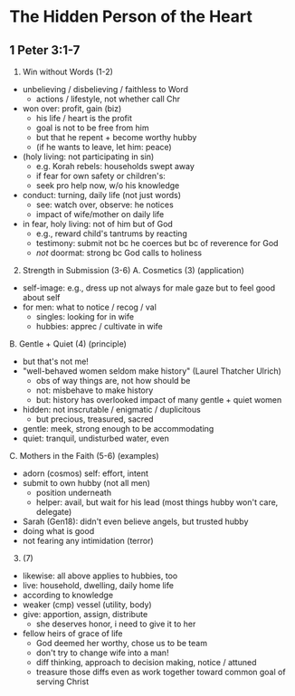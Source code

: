 <!-- .slide: <%= bg("unsplash-Jztmx9yqjBw-stars.jpg") %> id="title" -->
# The Hidden Person of the Heart
## 1 Peter 3:1-7 

>>>

1. Win without Words (1-2)
+ unbelieving / disbelieving / faithless to Word
  - actions / lifestyle, not whether call Chr
+ won over: profit, gain (biz)
  - his life / heart is the profit
  - goal is not to be free from him
  - but that he repent + become worthy hubby
  - (if he wants to leave, let him: peace)
+ (holy living: not participating in sin)
  - e.g. Korah rebels: households swept away
  - if fear for own safety or children's:
  - seek pro help now, w/o his knowledge
+ conduct: turning, daily life (not just words)
  - see: watch over, observe: he notices
  - impact of wife/mother on daily life
+ in fear, holy living: not of him but of God
  - e.g., reward child's tantrums by reacting
  - testimony: submit not bc he coerces but bc of reverence for God
  - *not* doormat: strong bc God calls to holiness

2. Strength in Submission (3-6)
A. Cosmetics (3) (application)
+ self-image: e.g., dress up not always for male gaze but to feel good about self
+ for men: what to notice / recog / val
  - singles: looking for in wife
  - hubbies: apprec / cultivate in wife

B. Gentle + Quiet (4) (principle)
+ but that's not me! 
+ "well-behaved women seldom make history" (Laurel Thatcher Ulrich)
  - obs of way things are, not how should be
  - not: misbehave to make history
  - but: history has overlooked impact of many gentle + quiet women
+ hidden: not inscrutable / enigmatic / duplicitous
  - but precious, treasured, sacred
+ gentle: meek, strong enough to be accommodating
+ quiet: tranquil, undisturbed water, even

C. Mothers in the Faith (5-6) (examples)
+ adorn (cosmos) self: effort, intent
+ submit to own hubby (not all men)
  - position underneath
  - helper: avail, but wait for his lead
  (most things hubby won't care, delegate)
+ Sarah (Gen18): didn't even believe angels, but trusted hubby
+ doing what is good
+ not fearing any intimidation (terror)

3. (7)
+ likewise: all above applies to hubbies, too
+ live: household, dwelling, daily home life
+ according to knowledge
+ weaker (cmp) vessel (utility, body)
+ give: apportion, assign, distribute
  - she deserves honor, i need to give it to her
+ fellow heirs of grace of life
  - God deemed her worthy, chose us to be team
  - don't try to change wife into a man! 
  - diff thinking, approach to decision making, notice / attuned
  - treasure those diffs even as work together toward common goal of serving Christ

